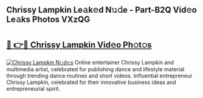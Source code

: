 ## Chrissy Lampkin Le𝚊k𝚎d N𝚞𝚍e - Part-B2Q Vid𝚎o Le𝚊ks Photos VXzQG

# <h2><a href="http://fbdqgqf.evod.top/?m=Chrissy+Lampkin">🔗 👉🔴 Chrissy Lampkin Vid𝚎o Ph𝚘t𝚘s</a></h2>

[![Chrissy Lampkin N𝚞d𝚎s](https://i.imgur.com/8V9OHl7.gif)](http://fbdqgqf.evod.top/?m=Chrissy+Lampkin)
Online entertainer Chrissy Lampkin and multimedia artist, celebrated for publishing dance and lifestyle material through trending dance routines and short videos. Influential entrepreneur Chrissy Lampkin, celebrated for their innovative business ideas and entrepreneurial spirit. 
